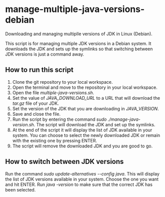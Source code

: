 # manage-multiple-java-versions-debian
Downloading and managing multiplle versions of JDK in Linux (Debian).

This script is for managing multiple JDK versions in a Debian system. It downloads the JDK and sets up the symlinks so that switching between JDK versions is just a command away.

## How to run this script

  1. Clone the git repository to your local workspace. 
  2. Open the terminal and move to the repository in your local workspace.
  3. Open the file *multiple-java-versions.sh*.
  4. Set the value of *JAVA_DOWNLOAD_URL* to a URL that will download the *tar.gz* file of your JDK.
  5. Set the version of the JDK that you are downloading in *JAVA_VERSION*.
  6. Save and close the file.
  7. Run the script by entering the command *sudo ./manage-java-version.sh*. The script will download the JDK and set up the symlinks.
  8. At the end of the script it will display the list of JDK available in your system. You can choose to select the newly downloaded JDK or remain with the    existing one by pressing ENTER.
  9. The script will remove the downloaded JDK and you are good to go.
  
## How to switch between JDK versions
  Run the command *sudo update-alternatives --config java*. This will display the list of JDK versions available in your system. Choose the one you want and hit ENTER. Run *java -version* to make sure that the correct JDK has been selected.
